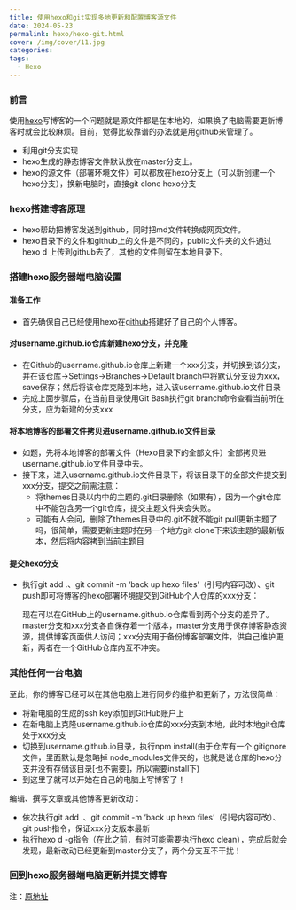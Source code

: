 ```yaml
---
title: 使用hexo和git实现多地更新和配置博客源文件
date: 2024-05-23
permalink: hexo/hexo-git.html
cover: /img/cover/11.jpg
categories:
tags:
  - Hexo
---
```

### 前言

使用[hexo](https://hexo.io/zh-cn/)写博客的一个问题就是源文件都是在本地的，如果换了电脑需要更新博客时就会比较麻烦。目前，觉得比较靠谱的办法就是用github来管理了。

- 利用git分支实现
- hexo生成的静态博客文件默认放在master分支上。
- hexo的源文件（部署环境文件）可以都放在hexo分支上（可以新创建一个hexo分支），换新电脑时，直接git clone hexo分支

### hexo搭建博客原理

- hexo帮助把博客发送到github，同时把md文件转换成网页文件。
- hexo目录下的文件和github上的文件是不同的，public文件夹的文件通过hexo d 上传到github去了，其他的文件则留在本地目录下。

### 搭建hexo服务器端电脑设置

#### 准备工作

- 首先确保自己已经使用hexo在[github](https://so.csdn.net/so/search?q=github&spm=1001.2101.3001.7020)搭建好了自己的个人博客。

#### 对username.github.io仓库新建hexo分支，并克隆

- 在Github的username.github.io仓库上新建一个xxx分支，并切换到该分支，并在该仓库->Settings->Branches->Default branch中将默认分支设为xxx，save保存；然后将该仓库克隆到本地，进入该username.github.io文件目录
- 完成上面步骤后，在当前目录使用Git Bash执行git branch命令查看当前所在分支，应为新建的分支xxx

#### 将本地博客的部署文件拷贝进username.github.io文件目录

-  如题，先将本地博客的部署文件（Hexo目录下的全部文件）全部拷贝进username.github.io文件目录中去。
- 接下来，进入username.github.io文件目录下，将该目录下的全部文件提交到xxx分支，提交之前需注意：
  - 将themes目录以内中的主题的.git目录删除（如果有），因为一个git仓库中不能包含另一个git仓库，提交主题文件夹会失败。
  - 可能有人会问，删除了themes目录中的.git不就不能git pull更新主题了吗，很简单，需要更新主题时在另一个地方git clone下来该主题的最新版本，然后将内容拷到当前主题目

#### 提交hexo分支

- 执行git add .、git commit -m ‘back up hexo files’（引号内容可改）、git push即可将博客的hexo部署环境提交到GitHub个人仓库的xxx分支：

  现在可以在GitHub上的username.github.io仓库看到两个分支的差异了。
  master分支和xxx分支各自保存着一个版本，master分支用于保存博客静态资源，提供博客页面供人访问；xxx分支用于备份博客部署文件，供自己维护更新，两者在一个GitHub仓库内互不冲突。

### 其他任何一台电脑

至此，你的博客已经可以在其他电脑上进行同步的维护和更新了，方法很简单：

- 将新电脑的生成的ssh key添加到GitHub账户上
- 在新电脑上克隆username.github.io仓库的xxx分支到本地，此时本地git仓库处于xxx分支
- 切换到username.github.io目录，执行npm install(由于仓库有一个.gitignore文件，里面默认是忽略掉 node_modules文件夹的，也就是说仓库的hexo分支并没有存储该目录[也不需要]，所以需要install下)
- 到这里了就可以开始在自己的电脑上写博客了！

编辑、撰写文章或其他博客更新改动：

- 依次执行git add .、git commit -m ‘back up hexo files’（引号内容可改）、git push指令，保证xxx分支版本最新
- 执行hexo d -g指令（在此之前，有时可能需要执行hexo clean），完成后就会发现，最新改动已经更新到master分支了，两个分支互不干扰！

### 回到hexo服务器端电脑更新并提交博客



注：[原地址](https://blog.csdn.net/qq_41684957/article/details/90680765)
